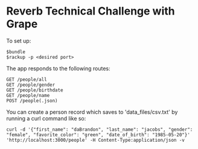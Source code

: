 Reverb Technical Challenge with Grape
==========================================================

To set up:
```
$bundle
$rackup -p <desired port>
```

The app responds to the following routes:
```
GET /people/all
GET /people/gender
GET /people/birthdate
GET /people/name
POST /people(.json)
```

You can create a person record which saves to 'data_files/csv.txt' by running a curl command like so:
```
curl -d '{"first_name": "daBrandon", "last_name": "jacobs", "gender": "female", "favorite_color": "green", "date_of_birth": "1985-05-20"}' 'http://localhost:3000/people' -H Content-Type:application/json -v
```
